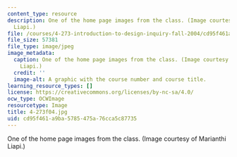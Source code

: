 ```yaml
---
content_type: resource
description: One of the home page images from the class. (Image courtesy of Marianthi
  Liapi.)
file: /courses/4-273-introduction-to-design-inquiry-fall-2004/cd95f461a9ba5785475a76cca5c87735_4-273f04.jpg
file_size: 57381
file_type: image/jpeg
image_metadata:
  caption: One of the home page images from the class. (Image courtesy of Marianthi
    Liapi.)
  credit: ''
  image-alt: A graphic with the course number and course title.
learning_resource_types: []
license: https://creativecommons.org/licenses/by-nc-sa/4.0/
ocw_type: OCWImage
resourcetype: Image
title: 4-273f04.jpg
uid: cd95f461-a9ba-5785-475a-76cca5c87735
---
```

One of the home page images from the class. (Image courtesy of Marianthi Liapi.)